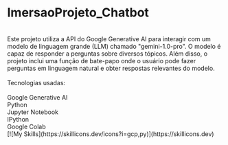 # ImersaoProjeto_Chatbot

<div style="display: inline_block"><br/>
Este projeto utiliza a API do Google Generative AI para interagir com um modelo de linguagem grande (LLM) chamado "gemini-1.0-pro". O modelo é capaz de responder a perguntas sobre diversos tópicos. Além disso, o projeto inclui uma função de bate-papo onde o usuário pode fazer perguntas em linguagem natural e obter respostas relevantes do modelo.<br/><br/>
Tecnologias usadas:<br/><br/>
Google Generative AI<br/>
Python<br/>
Jupyter Notebook<br/>
IPython<br/>
Google Colab<br/>
[![My Skills](https://skillicons.dev/icons?i=gcp,py)](https://skillicons.dev)

</div>
